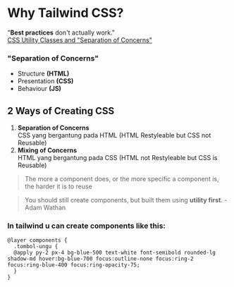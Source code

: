 # Why Tailwind CSS?
"**Best practices** don't actually work."  
[CSS Utility Classes and "Separation of Concerns"](https://adamwathan.me/css-utility-classes-and-separation-of-concerns/)  

### "Separation of Concerns"
- Structure **(HTML)**
- Presentation **(CSS)**
- Behaviour **(JS)**

## 2 Ways of Creating CSS
1. **Separation of Concerns**  
CSS yang bergantung pada HTML (HTML Restyleable but CSS not Reusable)
2. **Mixing of Concerns**  
HTML yang bergantung pada CSS (HTML not Restyleable but CSS is Reusable)

> The more a component does, or the more specific a component is, the harder it is to reuse

> You should still create components, but built them using **utility first**. - Adam Wathan

### In tailwind u can create components like this:  
```
@layer components {
  .tombol-ungu {
  @apply py-2 px-4 bg-blue-500 text-white font-semibold rounded-lg shadow-md hover:bg-blue-700 focus:outline-none focus:ring-2 focus:ring-blue-400 focus:ring-opacity-75; 
  }
}
```